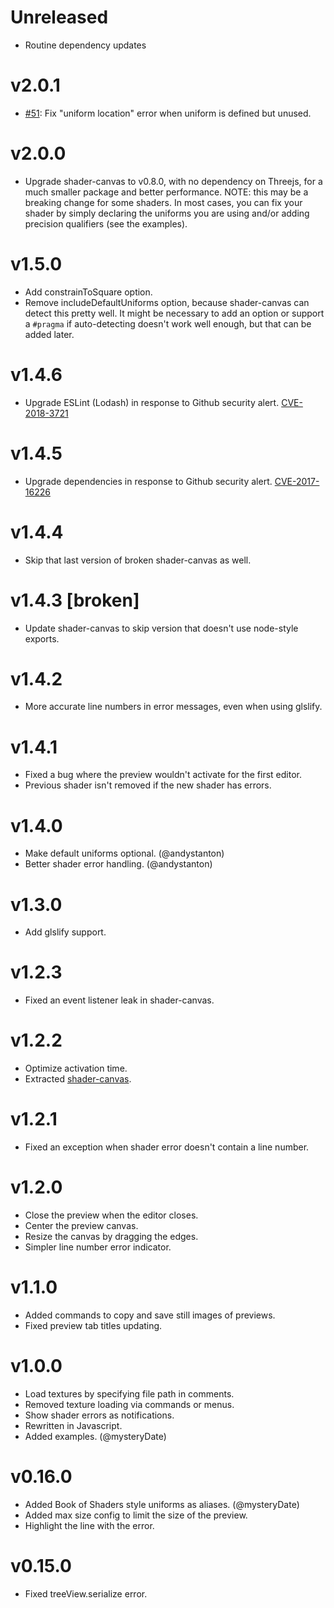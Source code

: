 # Unreleased

- Routine dependency updates

# v2.0.1

- [#51](https://github.com/fordhurley/atom-glsl-preview/issues/51): Fix "uniform
  location" error when uniform is defined but unused.

# v2.0.0

- Upgrade shader-canvas to v0.8.0, with no dependency on Threejs, for a much
  smaller package and better performance. NOTE: this may be a breaking change
  for some shaders. In most cases, you can fix your shader by simply declaring
  the uniforms you are using and/or adding precision qualifiers (see the
  examples).

# v1.5.0

- Add constrainToSquare option.
- Remove includeDefaultUniforms option, because shader-canvas can detect this
  pretty well. It might be necessary to add an option or support a `#pragma`
  if auto-detecting doesn't work well enough, but that can be added later.

# v1.4.6

- Upgrade ESLint (Lodash) in response to Github security alert. [CVE-2018-3721](https://nvd.nist.gov/vuln/detail/CVE-2018-3721)

# v1.4.5

- Upgrade dependencies in response to Github security alert. [CVE-2017-16226](https://nvd.nist.gov/vuln/detail/CVE-2017-16226)

# v1.4.4

- Skip that last version of broken shader-canvas as well.

# v1.4.3 [broken]

- Update shader-canvas to skip version that doesn't use node-style exports.

# v1.4.2

- More accurate line numbers in error messages, even when using glslify.

# v1.4.1

- Fixed a bug where the preview wouldn't activate for the first editor.
- Previous shader isn't removed if the new shader has errors.

# v1.4.0

- Make default uniforms optional. (@andystanton)
- Better shader error handling. (@andystanton)

# v1.3.0

- Add glslify support.

# v1.2.3

- Fixed an event listener leak in shader-canvas.

# v1.2.2

- Optimize activation time.
- Extracted [shader-canvas](https://github.com/fordhurley/shader-canvas).

# v1.2.1

- Fixed an exception when shader error doesn't contain a line number.

# v1.2.0

- Close the preview when the editor closes.
- Center the preview canvas.
- Resize the canvas by dragging the edges.
- Simpler line number error indicator.

# v1.1.0

- Added commands to copy and save still images of previews.
- Fixed preview tab titles updating.

# v1.0.0

- Load textures by specifying file path in comments.
- Removed texture loading via commands or menus.
- Show shader errors as notifications.
- Rewritten in Javascript.
- Added examples. (@mysteryDate)

# v0.16.0

- Added Book of Shaders style uniforms as aliases. (@mysteryDate)
- Added max size config to limit the size of the preview.
- Highlight the line with the error.

# v0.15.0

- Fixed treeView.serialize error.
